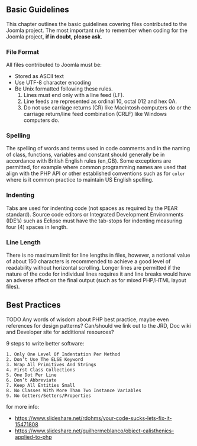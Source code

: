 ## Basic Guidelines

This chapter outlines the basic guidelines covering files contributed to the Joomla project. The most important rule to remember when coding for the Joomla project, **if in doubt, please ask**. 

### File Format

All files contributed to Joomla must be: 

* Stored as ASCII text
* Use UTF-8 character encoding
* Be Unix formatted following these rules. 
	1. Lines must end only with a line feed (LF). 
	2. Line feeds are represented as ordinal 10, octal 012 and hex 0A. 
	3. Do not use carriage returns (CR) like Macintosh computers do or the carriage return/line feed combination (CRLF) like Windows computers do.

### Spelling

The spelling of words and terms used in code comments and in the naming of class, functions, variables and constant should generally be in accordance with British English rules (en\_GB). 
Some exceptions are permitted, for example where common programming names are used that align with the PHP API or other established conventions such as for `color` where is it common practice to maintain US English spelling.

### Indenting

Tabs are used for indenting code (not spaces as required by the PEAR standard). Source code editors or Integrated Development Environments (IDE’s) such as Eclipse must have the tab-stops for indenting measuring four (4) spaces in length.

### Line Length

There is no maximum limit for line lengths in files, however, a notional value of about 150 characters is recommended to achieve a good level of readability without horizontal scrolling. Longer lines are permitted if the nature of the code for individual lines requires it and line breaks would have an adverse affect on the final output (such as for mixed PHP/HTML layout files).

## Best Practices

TODO Any words of wisdom about PHP best practice, maybe even references for design patterns? Can/should we link out to the JRD, Doc wiki and Developer site for additional resources?

9 steps to write better software:

    1. Only One Level Of Indentation Per Method
    2. Don’t Use The ELSE Keyword
    3. Wrap All Primitives And Strings
    4. First Class Collections
    5. One Dot Per Line
    6. Don’t Abbreviate
    7. Keep All Entities Small
    8. No Classes With More Than Two Instance Variables
    9. No Getters/Setters/Properties

for more info: 
 * https://www.slideshare.net/rdohms/your-code-sucks-lets-fix-it-15471808
 * https://www.slideshare.net/guilhermeblanco/object-calisthenics-applied-to-php
